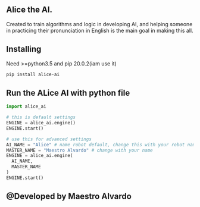 ## Alice the AI.
Created to train algorithms and logic in developing AI, and helping someone in practicing their pronunciation in English is the main goal in making this all.

## Installing
Need >=python3.5 and pip 20.0.2(iam use it)
```markdown
pip install alice-ai
```
## Run the ALice AI with python file
```python
import alice_ai

# this is default settings
ENGINE = alice_ai.engine()
ENGINE.start()

# use this for advanced settings
AI_NAME = "Alice" # name robot default, change this with your robot names
MASTER_NAME = "Maestro Alvardo" # change with your name
ENGINE = alice_ai.engine(
  AI_NAME,
  MASTER_NAME
)
ENGINE.start()
```



## @Developed by Maestro Alvardo
